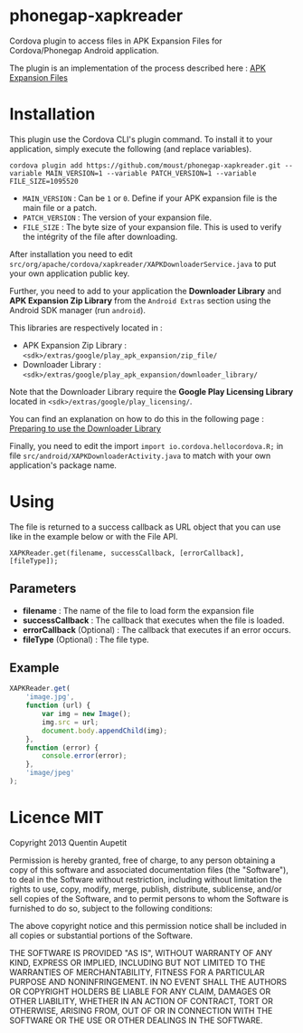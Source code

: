 phonegap-xapkreader
===================

Cordova plugin to access files in APK Expansion Files for Cordova/Phonegap Android application.

The plugin is an implementation of the process described here : [APK Expansion Files](http://developer.android.com/google/play/expansion-files.html)

# Installation

This plugin use the Cordova CLI's plugin command. To install it to your application, simply execute the following (and replace variables).

```
cordova plugin add https://github.com/moust/phonegap-xapkreader.git --variable MAIN_VERSION=1 --variable PATCH_VERSION=1 --variable FILE_SIZE=1095520
```

- `MAIN_VERSION` :  Can be `1` or `0`. Define if your APK expansion file is the main file or a patch.
- `PATCH_VERSION` :  The version of your expansion file.
- `FILE_SIZE` : The byte size of your expansion file. This is used to verify the intégrity of the file after downloading.

After installation you need to edit `src/org/apache/cordova/xapkreader/XAPKDownloaderService.java` to put your own application public key.

Further, you need to add to your application the __Downloader Library__ and __APK Expansion Zip Library__ from the `Android Extras` section using the Android SDK manager (run `android`).

This libraries are respectively located in :
- APK Expansion Zip Library : `<sdk>/extras/google/play_apk_expansion/zip_file/`
- Downloader Library : `<sdk>/extras/google/play_apk_expansion/downloader_library/`

Note that the Downloader Library require the __Google Play Licensing Library__ located in `<sdk>/extras/google/play_licensing/`.

You can find an explanation on how to do this in the following page : [Preparing to use the Downloader Library](http://developer.android.com/google/play/expansion-files.html#Preparing)

Finally, you need to edit the import `import io.cordova.hellocordova.R;` in file `src/android/XAPKDownloaderActivity.java` to match with your own application's package name.

# Using

The file is returned to a success callback as URL object that you can use like in the example below or with the File API.

```
XAPKReader.get(filename, successCallback, [errorCallback], [fileType]);
```

## Parameters

- **filename** : The name of the file to load form the expansion file
- **successCallback** : The callback that executes when the file is loaded.
- **errorCallback** (Optional) : The callback that executes if an error occurs.
- **fileType** (Optional) : The file type.

## Example

```javascript
XAPKReader.get(
    'image.jpg',
    function (url) {
        var img = new Image();
        img.src = url;
        document.body.appendChild(img);
    },
    function (error) {
        console.error(error);
    },
    'image/jpeg'
);
```

# Licence MIT

Copyright 2013 Quentin Aupetit

Permission is hereby granted, free of charge, to any person obtaining a copy of this software and associated documentation files (the "Software"), to deal in the Software without restriction, including without limitation the rights to use, copy, modify, merge, publish, distribute, sublicense, and/or sell copies of the Software, and to permit persons to whom the Software is furnished to do so, subject to the following conditions:

The above copyright notice and this permission notice shall be included in all copies or substantial portions of the Software.

THE SOFTWARE IS PROVIDED "AS IS", WITHOUT WARRANTY OF ANY KIND, EXPRESS OR IMPLIED, INCLUDING BUT NOT LIMITED TO THE WARRANTIES OF MERCHANTABILITY, FITNESS FOR A PARTICULAR PURPOSE AND NONINFRINGEMENT. IN NO EVENT SHALL THE AUTHORS OR COPYRIGHT HOLDERS BE LIABLE FOR ANY CLAIM, DAMAGES OR OTHER LIABILITY, WHETHER IN AN ACTION OF CONTRACT, TORT OR OTHERWISE, ARISING FROM, OUT OF OR IN CONNECTION WITH THE SOFTWARE OR THE USE OR OTHER DEALINGS IN THE SOFTWARE.